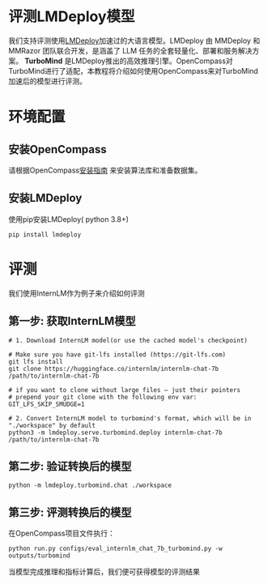 # 评测LMDeploy模型

我们支持评测使用[LMDeploy](https://github.com/InternLM/lmdeploy)加速过的大语言模型。LMDeploy 由 MMDeploy 和 MMRazor 团队联合开发，是涵盖了 LLM 任务的全套轻量化、部署和服务解决方案。 **TurboMind** 是LMDeploy推出的高效推理引擎。OpenCompass对TurboMind进行了适配，本教程将介绍如何使用OpenCompass来对TurboMind加速后的模型进行评测。

# 环境配置

## 安装OpenCompass

请根据OpenCompass[安装指南](https://github.com/InternLM/opencompass#installation) 来安装算法库和准备数据集。

## 安装LMDeploy

使用pip安装LMDeploy( python 3.8+)

```shell
pip install lmdeploy
```

# 评测

我们使用InternLM作为例子来介绍如何评测

## 第一步: 获取InternLM模型

```shell
# 1. Download InternLM model(or use the cached model's checkpoint)

# Make sure you have git-lfs installed (https://git-lfs.com)
git lfs install
git clone https://huggingface.co/internlm/internlm-chat-7b /path/to/internlm-chat-7b

# if you want to clone without large files – just their pointers
# prepend your git clone with the following env var:
GIT_LFS_SKIP_SMUDGE=1

# 2. Convert InternLM model to turbomind's format, which will be in "./workspace" by default
python3 -m lmdeploy.serve.turbomind.deploy internlm-chat-7b /path/to/internlm-chat-7b

```

## 第二步: 验证转换后的模型

```shell
python -m lmdeploy.turbomind.chat ./workspace
```

## 第三步: 评测转换后的模型

在OpenCompass项目文件执行：

```shell
python run.py configs/eval_internlm_chat_7b_turbomind.py -w outputs/turbomind
```

当模型完成推理和指标计算后，我们便可获得模型的评测结果
